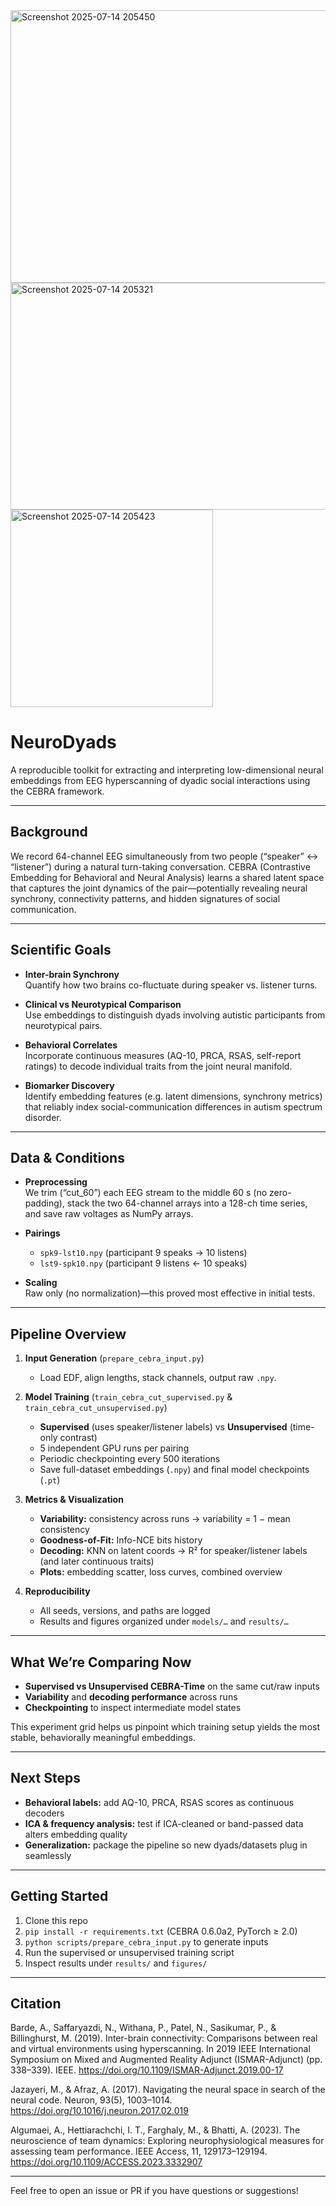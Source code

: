 <img width="1052" height="436" alt="Screenshot 2025-07-14 205450" src="https://github.com/user-attachments/assets/db6e1cab-3b23-4900-817b-ff3c918c670a" />

<img width="668" height="363" alt="Screenshot 2025-07-14 205321" src="https://github.com/user-attachments/assets/38f7802c-88da-4d84-9df7-011e73fe6f2c" />

<img width="324" height="316" alt="Screenshot 2025-07-14 205423" src="https://github.com/user-attachments/assets/1d143939-8829-4cf2-94dc-98b84e0b7d4b" />

# NeuroDyads

A reproducible toolkit for extracting and interpreting low-dimensional neural embeddings from EEG hyperscanning of dyadic social interactions using the CEBRA framework.

---

## Background

We record 64-channel EEG simultaneously from two people (“speaker” ↔ “listener”) during a natural turn-taking conversation. CEBRA (Contrastive Embedding for Behavioral and Neural Analysis) learns a shared latent space that captures the joint dynamics of the pair—potentially revealing neural synchrony, connectivity patterns, and hidden signatures of social communication.

---

## Scientific Goals

- **Inter-brain Synchrony**  
  Quantify how two brains co-fluctuate during speaker vs. listener turns.

- **Clinical vs Neurotypical Comparison**  
  Use embeddings to distinguish dyads involving autistic participants from neurotypical pairs.

- **Behavioral Correlates**  
  Incorporate continuous measures (AQ-10, PRCA, RSAS, self-report ratings) to decode individual traits from the joint neural manifold.

- **Biomarker Discovery**  
  Identify embedding features (e.g. latent dimensions, synchrony metrics) that reliably index social-communication differences in autism spectrum disorder.

---

## Data & Conditions

- **Preprocessing**  
  We trim (“cut_60”) each EEG stream to the middle 60 s (no zero-padding), stack the two 64-channel arrays into a 128-ch time series, and save raw voltages as NumPy arrays.

- **Pairings**  
  - `spk9-lst10.npy` (participant 9 speaks → 10 listens)  
  - `lst9-spk10.npy` (participant 9 listens ← 10 speaks)

- **Scaling**  
  Raw only (no normalization)—this proved most effective in initial tests.

---

## Pipeline Overview

1. **Input Generation** (`prepare_cebra_input.py`)  
   - Load EDF, align lengths, stack channels, output raw `.npy`.

2. **Model Training** (`train_cebra_cut_supervised.py` & `train_cebra_cut_unsupervised.py`)  
   - **Supervised** (uses speaker/listener labels) vs **Unsupervised** (time-only contrast)  
   - 5 independent GPU runs per pairing  
   - Periodic checkpointing every 500 iterations  
   - Save full-dataset embeddings (`.npy`) and final model checkpoints (`.pt`)

3. **Metrics & Visualization**  
   - **Variability:** consistency across runs → variability = 1 − mean consistency  
   - **Goodness-of-Fit:** Info-NCE bits history  
   - **Decoding:** KNN on latent coords → R² for speaker/listener labels (and later continuous traits)  
   - **Plots:** embedding scatter, loss curves, combined overview

4. **Reproducibility**  
   - All seeds, versions, and paths are logged  
   - Results and figures organized under `models/…` and `results/…`

---

## What We’re Comparing Now

- **Supervised vs Unsupervised CEBRA-Time** on the same cut/raw inputs  
- **Variability** and **decoding performance** across runs  
- **Checkpointing** to inspect intermediate model states  

This experiment grid helps us pinpoint which training setup yields the most stable, behaviorally meaningful embeddings.

---

## Next Steps

- **Behavioral labels:** add AQ-10, PRCA, RSAS scores as continuous decoders  
- **ICA & frequency analysis:** test if ICA-cleaned or band-passed data alters embedding quality  
- **Generalization:** package the pipeline so new dyads/datasets plug in seamlessly  

---

## Getting Started

1. Clone this repo  
2. `pip install -r requirements.txt` (CEBRA 0.6.0a2, PyTorch ≥ 2.0)  
3. `python scripts/prepare_cebra_input.py` to generate inputs  
4. Run the supervised or unsupervised training script  
5. Inspect results under `results/` and `figures/`  

---

## Citation
Barde, A., Saffaryazdi, N., Withana, P., Patel, N., Sasikumar, P., & Billinghurst, M. (2019). Inter-brain connectivity: Comparisons between real and virtual environments using hyperscanning. In 2019 IEEE International Symposium on Mixed and Augmented Reality Adjunct (ISMAR-Adjunct) (pp. 338–339). IEEE. https://doi.org/10.1109/ISMAR-Adjunct.2019.00-17

Jazayeri, M., & Afraz, A. (2017). Navigating the neural space in search of the neural code. Neuron, 93(5), 1003–1014. https://doi.org/10.1016/j.neuron.2017.02.019

Algumaei, A., Hettiarachchi, I. T., Farghaly, M., & Bhatti, A. (2023). The neuroscience of team dynamics: Exploring neurophysiological measures for assessing team performance. IEEE Access, 11, 129173–129194. https://doi.org/10.1109/ACCESS.2023.3332907 

---

Feel free to open an issue or PR if you have questions or suggestions!  
